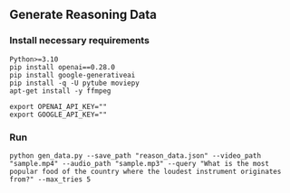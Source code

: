 ## Generate Reasoning Data

### Install necessary requirements
```
Python>=3.10
pip install openai==0.28.0
pip install google-generativeai
pip install -q -U pytube moviepy
apt-get install -y ffmpeg

export OPENAI_API_KEY=""
export GOOGLE_API_KEY=""
```

### Run
```
python gen_data.py --save_path "reason_data.json" --video_path "sample.mp4" --audio_path "sample.mp3" --query "What is the most popular food of the country where the loudest instrument originates from?" --max_tries 5
```